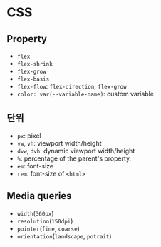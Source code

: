 # CSS

## Property
- `flex`
- `flex-shrink`
- `flex-grow`
- `flex-basis`
- `flex-flow`: `flex-direction`, `flex-grow`
- `color: var(--variable-name)`: custom variable

## 단위
- `px`: pixel
- `vw`, `vh`: viewport width/height
- `dvw`, `dvh`: dynamic viewport width/height
- `%`: percentage of the parent's property.
- `em`: font-size
- `rem`: font-size of `<html>`

## Media queries

- `width`(`360px`)
- `resolution`(`150dpi`)
- `pointer`(`fine`, `coarse`)
- `orientation`(`landscape`, `potrait`)